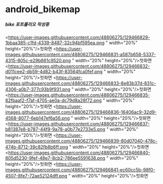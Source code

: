 # android_bikemap

##### bike 포트폴리오 작성중
<https://user-images.githubusercontent.com/48806275/129466829-1bbaa385-c1fd-4339-8487-32c94bf595ea.png " width="20%" height="20%"/>첫화면
<https://user-images.githubusercontent.com/48806275/129466831-a587b658-5337-4315-805c-e29b661c9520.png " width="20%" height="20%"/>첫화면
<https://user-images.githubusercontent.com/48806275/129466832-d011cee2-db59-4d82-b43f-83564fca0fef.png
 " width="20%" height="20%"/>첫화면
<https://user-images.githubusercontent.com/48806275/129466833-8e83b37d-831c-4306-a0b7-377c93b9f931.png " width="20%" height="20%"/>첫화면
<https://user-images.githubusercontent.com/48806275/129466835-82fbaaf2-f7af-4705-ae0a-dc79d8a28f72.png
 " width="20%" height="20%"/>첫화면
<https://user-images.githubusercontent.com/48806275/129466836-16406ac9-32d9-4568-8077-6eb147ef6a56.png
 " width="20%" height="20%"/>첫화면
<https://user-images.githubusercontent.com/48806275/129466837-b81387e8-b787-44f9-9a78-a0b77e2733e5.png
 " width="20%" height="20%"/>첫화면
<https://user-images.githubusercontent.com/48806275/129466839-80d07040-478c-474b-8712-39c82fb8b6ff.png
 " width="20%" height="20%"/>첫화면
<https://user-images.githubusercontent.com/48806275/129466840-805d5230-9fef-48e7-8cb2-786ee5591638.png
 " width="20%" height="20%"/>첫화면
<https://user-images.githubusercontent.com/48806275/129466841-ec60cc5b-98f0-4507-8fe7-72ae52124dff.png " width="20%" height="20%"/>첫화면
